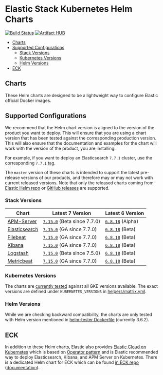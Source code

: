 # Elastic Stack Kubernetes Helm Charts

[![Build Status](https://img.shields.io/jenkins/s/https/devops-ci.elastic.co/job/elastic+helm-charts+master.svg)](https://devops-ci.elastic.co/job/elastic+helm-charts+master/) [![Artifact HUB](https://img.shields.io/endpoint?url=https://artifacthub.io/badge/repository/elastic)](https://artifacthub.io/packages/search?repo=elastic)

<!-- START doctoc generated TOC please keep comment here to allow auto update -->
<!-- DON'T EDIT THIS SECTION, INSTEAD RE-RUN doctoc TO UPDATE -->


- [Charts](#charts)
- [Supported Configurations](#supported-configurations)
  - [Stack Versions](#stack-versions)
  - [Kubernetes Versions](#kubernetes-versions)
  - [Helm Versions](#helm-versions)
- [ECK](#eck)

<!-- END doctoc generated TOC please keep comment here to allow auto update -->


## Charts

These Helm charts are designed to be a lightweight way to configure Elastic
official Docker images.

## Supported Configurations

We recommend that the Helm chart version is aligned to the version of the
product you want to deploy. This will ensure that you are using a chart version
that has been tested against the corresponding production version.
This will also ensure that the documentation and examples for the chart will
work with the version of the product, you are installing.

For example, if you want to deploy an Elasticsearch `7.7.1` cluster, use the
corresponding `7.7.1` [tag][elasticsearch-771].

The `master` version of these charts is intended to support the latest
pre-release versions of our products, and therefore may or may not work with
current released versions.
Note that only the released charts coming from [Elastic Helm repo][] or
[GitHub releases][] are supported.


### Stack Versions

| Chart                                      | Latest 7 Version                             | Latest 6 Version                   |
|--------------------------------------------|----------------------------------------------|------------------------------------|
| [APM-Server](./apm-server/README.md)       | [`7.15.0`][apm-7] (Beta since 7.7.0)         | [`6.8.18`][apm-6] (Alpha)          |
| [Elasticsearch](./elasticsearch/README.md) | [`7.15.0`][elasticsearch-7] (GA since 7.7.0) | [`6.8.18`][elasticsearch-6] (Beta) |
| [Filebeat](./filebeat/README.md)           | [`7.15.0`][filebeat-7] (GA since 7.7.0)      | [`6.8.18`][filebeat-6] (Beta)      |
| [Kibana](./kibana/README.md)               | [`7.15.0`][kibana-7] (GA since 7.7.0)        | [`6.8.18`][kibana-6] (Beta)        |
| [Logstash](./logstash/README.md)           | [`7.15.0`][logstash-7] (Beta since 7.5.0)    | [`6.8.18`][logstash-6] (Beta)      |
| [Metricbeat](./metricbeat/README.md)       | [`7.15.0`][metricbeat-7] (GA since 7.7.0)    | [`6.8.18`][metricbeat-6] (Beta)    |

### Kubernetes Versions

The charts are [currently tested][] against all GKE versions available. The
exact versions are defined under `KUBERNETES_VERSIONS` in
[helpers/matrix.yml][].

### Helm Versions

While we are checking backward compatibility, the charts are only tested with
Helm version mentioned in [helm-tester Dockerfile][] (currently 3.6.2).


## ECK

In addition to these Helm charts, Elastic also provides
[Elastic Cloud on Kubernetes][] which is based on [Operator pattern][] and is
Elastic recommended way to deploy Elasticsearch, Kibana, and APM Server on
Kubernetes. There is a dedicated Helm chart for ECK which can be found
[in ECK repo][eck-chart] ([documentation][eck-chart-doc]).


[currently tested]: https://devops-ci.elastic.co/job/elastic+helm-charts+master/
[eck-chart]: https://github.com/elastic/cloud-on-k8s/tree/master/deploy
[eck-chart-doc]: https://www.elastic.co/guide/en/cloud-on-k8s/current/k8s-install-helm.html
[elastic cloud on kubernetes]: https://github.com/elastic/cloud-on-k8s
[elastic helm repo]: https://helm.elastic.co
[github releases]: https://github.com/elastic/helm-charts/releases
[helm-tester Dockerfile]: https://github.com/elastic/helm-charts/blob/master/helpers/helm-tester/Dockerfile
[helpers/matrix.yml]: https://github.com/elastic/helm-charts/blob/master/helpers/matrix.yml
[operator pattern]: https://kubernetes.io/docs/concepts/extend-kubernetes/operator/
[elasticsearch-771]: https://github.com/elastic/helm-charts/tree/7.7.1/elasticsearch/
[apm-7]: https://github.com/elastic/helm-charts/tree/7.15.0/apm-server/README.md
[apm-6]: https://github.com/elastic/helm-charts/tree/6.8.18/apm-server/README.md
[elasticsearch-7]: https://github.com/elastic/helm-charts/tree/7.15.0/elasticsearch/README.md
[elasticsearch-6]: https://github.com/elastic/helm-charts/tree/6.8.18/elasticsearch/README.md
[filebeat-7]: https://github.com/elastic/helm-charts/tree/7.15.0/filebeat/README.md
[filebeat-6]: https://github.com/elastic/helm-charts/tree/6.8.18/filebeat/README.md
[kibana-7]: https://github.com/elastic/helm-charts/tree/7.15.0/kibana/README.md
[kibana-6]: https://github.com/elastic/helm-charts/tree/6.8.18/kibana/README.md
[logstash-7]: https://github.com/elastic/helm-charts/tree/7.15.0/logstash/README.md
[logstash-6]: https://github.com/elastic/helm-charts/tree/6.8.18/logstash/README.md
[metricbeat-7]: https://github.com/elastic/helm-charts/tree/7.15.0/metricbeat/README.md
[metricbeat-6]: https://github.com/elastic/helm-charts/tree/6.8.18/metricbeat/README.md
